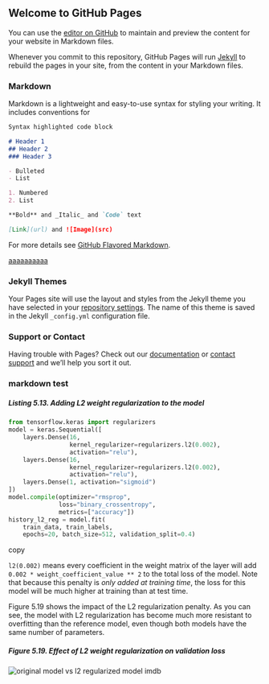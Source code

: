 ## Welcome to GitHub Pages

You can use the [editor on GitHub](https://github.com/gaoxc0315/gaoxc0315.GitHub.io/edit/main/index.md) to maintain and preview the content for your website in Markdown files.

Whenever you commit to this repository, GitHub Pages will run [Jekyll](https://jekyllrb.com/) to rebuild the pages in your site, from the content in your Markdown files.

### Markdown

Markdown is a lightweight and easy-to-use syntax for styling your writing. It includes conventions for

```markdown
Syntax highlighted code block

# Header 1
## Header 2
### Header 3

- Bulleted
- List

1. Numbered
2. List

**Bold** and _Italic_ and `Code` text

[Link](url) and ![Image](src)
```

For more details see [GitHub Flavored Markdown](https://guides.github.com/features/mastering-markdown/).


[aaaaaaaaaa](https://github.com/gaoxc0315/gaoxc0315.GitHub.io/blob/main/index_two.md)

### Jekyll Themes

Your Pages site will use the layout and styles from the Jekyll theme you have selected in your [repository settings](https://github.com/gaoxc0315/gaoxc0315.GitHub.io/settings/pages). The name of this theme is saved in the Jekyll `_config.yml` configuration file.

### Support or Contact

Having trouble with Pages? Check out our [documentation](https://docs.github.com/categories/github-pages-basics/) or [contact support](https://support.github.com/contact) and we’ll help you sort it out.

### markdown test 
##### Listing 5.13. Adding L2 weight regularization to the model

```python
from tensorflow.keras import regularizers
model = keras.Sequential([
    layers.Dense(16,
                 kernel_regularizer=regularizers.l2(0.002),
                 activation="relu"),
    layers.Dense(16,
                 kernel_regularizer=regularizers.l2(0.002),
                 activation="relu"),
    layers.Dense(1, activation="sigmoid")
])
model.compile(optimizer="rmsprop",
              loss="binary_crossentropy",
              metrics=["accuracy"])
history_l2_reg = model.fit(
    train_data, train_labels,
    epochs=20, batch_size=512, validation_split=0.4)
```

copy

`l2(0.002)` means every coefficient in the weight matrix of the layer will add `0.002 * weight_coefficient_value ** 2` to the total loss of the model. Note that because this penalty is *only added at training time*, the loss for this model will be much higher at training than at test time.

Figure 5.19 shows the impact of the L2 regularization penalty. As you can see, the model with L2 regularization has become much more resistant to overfitting than the reference model, even though both models have the same number of parameters.

##### Figure 5.19. Effect of L2 weight regularization on validation loss

![original model vs l2 regularized model imdb](https://drek4537l1klr.cloudfront.net/chollet2/v-7/Figures/original_model_vs_l2_regularized_model_imdb.png)

[1]: https://github.com/gaoxc0315/gaoxc0315.GitHub.io/blob/main/index_two.md
